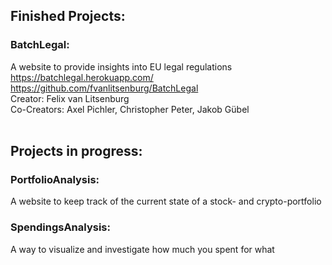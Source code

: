 ## Finished Projects:
### BatchLegal:
A website to provide insights into EU legal regulations <br />
https://batchlegal.herokuapp.com/ <br />
https://github.com/fvanlitsenburg/BatchLegal <br />
Creator: Felix van Litsenburg <br />
Co-Creators: Axel Pichler, Christopher Peter, Jakob Gübel 
<br />
<br />
## Projects in progress:
### PortfolioAnalysis:
A website to keep track of the current state of a stock- and crypto-portfolio

### SpendingsAnalysis:
A way to visualize and investigate how much you spent for what
